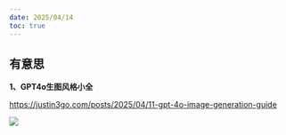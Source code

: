 ```yaml
---
date: 2025/04/14
toc: true
---
```


## 有意思
**1、GPT4o生图风格小全**

<https://justin3go.com/posts/2025/04/11-gpt-4o-image-generation-guide>

![](https://justin3go.com/bg.jpg)

